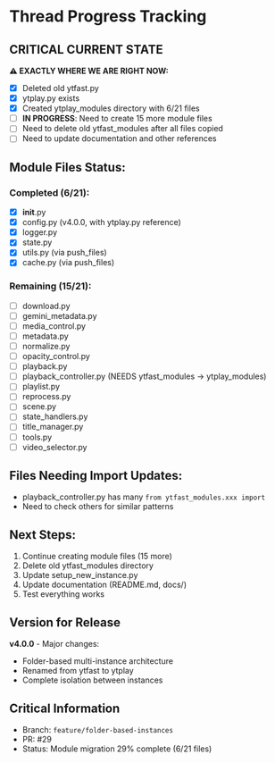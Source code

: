 # Thread Progress Tracking

## CRITICAL CURRENT STATE
**⚠️ EXACTLY WHERE WE ARE RIGHT NOW:**
- [x] Deleted old ytfast.py 
- [x] ytplay.py exists
- [x] Created ytplay_modules directory with 6/21 files
- [ ] **IN PROGRESS**: Need to create 15 more module files
- [ ] Need to delete old ytfast_modules after all files copied
- [ ] Need to update documentation and other references

## Module Files Status:
### Completed (6/21):
- [x] __init__.py
- [x] config.py (v4.0.0, with ytplay.py reference)
- [x] logger.py
- [x] state.py
- [x] utils.py (via push_files)
- [x] cache.py (via push_files)

### Remaining (15/21):
- [ ] download.py
- [ ] gemini_metadata.py
- [ ] media_control.py
- [ ] metadata.py
- [ ] normalize.py
- [ ] opacity_control.py
- [ ] playback.py
- [ ] playback_controller.py (NEEDS ytfast_modules → ytplay_modules)
- [ ] playlist.py
- [ ] reprocess.py
- [ ] scene.py
- [ ] state_handlers.py
- [ ] title_manager.py
- [ ] tools.py
- [ ] video_selector.py

## Files Needing Import Updates:
- playback_controller.py has many `from ytfast_modules.xxx import`
- Need to check others for similar patterns

## Next Steps:
1. Continue creating module files (15 more)
2. Delete old ytfast_modules directory
3. Update setup_new_instance.py
4. Update documentation (README.md, docs/)
5. Test everything works

## Version for Release
**v4.0.0** - Major changes:
- Folder-based multi-instance architecture  
- Renamed from ytfast to ytplay
- Complete isolation between instances

## Critical Information
- Branch: `feature/folder-based-instances`
- PR: #29
- Status: Module migration 29% complete (6/21 files)